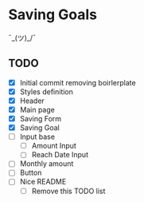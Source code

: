 # Saving Goals

¯\_(ツ)\_/¯

## TODO

- [x] Initial commit removing boirlerplate
- [x] Styles definition
- [x] Header
- [x] Main page
- [x] Saving Form
- [x] Saving Goal
- [ ] Input base
  - [ ] Amount Input
  - [ ] Reach Date Input
- [ ] Monthly amount
- [ ] Button
- [ ] Nice README
  - [ ] Remove this TODO list
